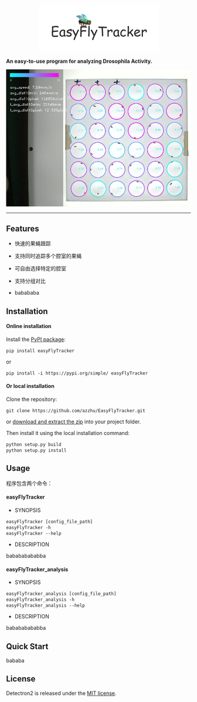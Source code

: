 
<div align='center'>

![logo](imgs/logo.jpg)
</div>


**An easy-to-use program for analyzing Drosophila Activity.**

<div align='center'>

![show](imgs/img2.jpg)
</div>

---

## Features

* 快速的果蝇跟踪

* 支持同时追踪多个腔室的果蝇

* 可自由选择特定的腔室

* 支持分组对比

* babababa

## Installation

#### Online installation

Install the [PyPI package](https://pypi.org/project/easyFlyTracker/):

```commandline
pip install easyFlyTracker
```

or

```commandline
pip install -i https://pypi.org/simple/ easyFlyTracker
```

#### Or local installation

Clone the repository:

```commandline
git clone https://github.com/azzhu/EasyFlyTracker.git
```

or [download and extract the zip](https://github.com/azzhu/EasyFlyTracker/archive/master.zip) into your project folder.

Then install it using the local installation command:

```commandline
python setup.py build
python setup.py install
```

## Usage

程序包含两个命令：

#### easyFlyTracker

* SYNOPSIS
```commandline
easyFlyTracker [config_file_path]
easyFlyTracker -h 
easyFlyTracker --help
```

* DESCRIPTION

babababababba

#### easyFlyTracker_analysis

* SYNOPSIS
```commandline
easyFlyTracker_analysis [config_file_path]
easyFlyTracker_analysis -h 
easyFlyTracker_analysis --help
```

* DESCRIPTION

babababababba

## Quick Start

bababa

## License

Detectron2 is released under the [MIT license](https://github.com/azzhu/EasyFlyTracker/blob/master/LICENSE).